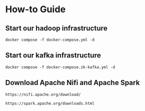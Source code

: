 # How-to Guide

## Start our hadoop infrastructure
```shell
docker compose -f docker-compose.yml -d
```
## Start our kafka infrastructure
```shell
docker compose -f docker-compose.zk-kafka.yml -d
```
## Download Apache Nifi and Apache Spark 
```shell
https://nifi.apache.org/download/
```

```shell
https://spark.apache.org/downloads.html
```
